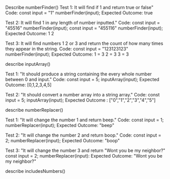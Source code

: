   Describe numberFinder()
Test 1: It will find if 1 and return true or false"
Code:
  const input = "1"
  numberFinder(input);
Expected Outcome:
true

Test 2: It will find 1 in any length of number inputted."
Code:
  const input = "45516"
  numberFinder(input);
  const input = "455116"
  numberFinder(input);
Expected Outcome:
1
2

Test 3: It will find numbers 1 2 or 3 and return the count of how many times they appear in the string.
Code: 
  const input = "123123123"
  numberFinder(input);
Expected Outcome: 
1 = 3
2 = 3
3 = 3

  describe inputArray()

Test 1: "It should produce a string containing the every whole number between 0 and input."
Code:
  const input = 5;
  inputArray(input);
Expected Outcome: [0,1,2,3,4,5]

Test 2: "It should convert a number array into a string array."
Code: 
const input = 5;
inputArray(input);
Expected Outcome : ["0","1","2","3","4","5"]

  describe numberReplacer()

Test 1: "It will change the number 1 and return beep."
Code:
  const input = 1;
  numberReplacer(input);
Expected Outcome: "beep"

Test 2: "It will change the number 2 and return boop."
Code:
  const input = 2;
  numberReplacer(input);
Expected Outcome:
"boop"

Test 3: "It will change the number 3 and return "Wont you be my neighbor?"
  const input = 2;
  numberReplacer(input):
Expected Outcome:
"Wont you be my neighbor?"

describe includesNumbers()
